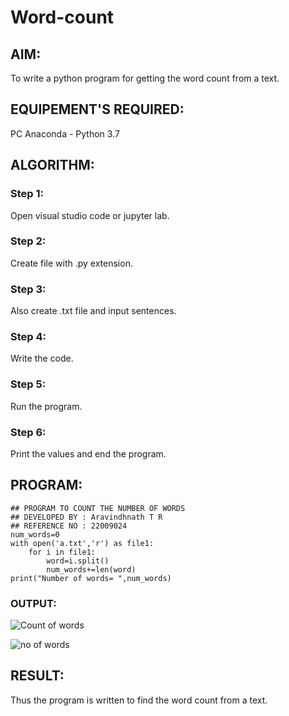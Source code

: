 # Word-count
## AIM:
To write a python program for getting the word count from a text.
## EQUIPEMENT'S REQUIRED: 
PC
Anaconda - Python 3.7
## ALGORITHM: 
### Step 1:
Open visual studio code or jupyter lab.
### Step 2: 
Create file with .py extension. 
### Step 3: 
Also create .txt file and input sentences.
### Step 4:  
Write the code.
### Step 5: 
Run the program.
### Step 6: 
Print the values and end the program.

## PROGRAM:
```
## PROGRAM TO COUNT THE NUMBER OF WORDS
## DEVELOPED BY : Aravindhnath T R
## REFERENCE NO : 22009024
num_words=0
with open('a.txt','r') as file1:
    for i in file1:
        word=i.split()
        num_words+=len(word)
print("Number of words= ",num_words)
```

### OUTPUT:
![Count of words](https://user-images.githubusercontent.com/118790841/214718555-82725b9d-4b60-46b2-be11-546b756d7990.jpg)

![no of words](https://user-images.githubusercontent.com/118790841/214790919-4d565bd7-9a0b-41c6-a8a6-c8b5d975ca19.jpg)

## RESULT:
Thus the program is written to find the word count from a text.
